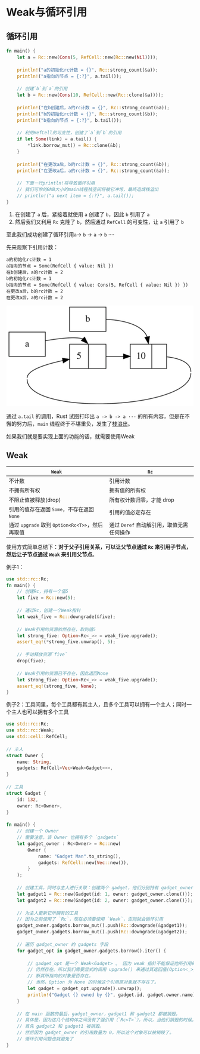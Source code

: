 # Weak与循环引用

## 循环引用

```rust
fn main() {
    let a = Rc::new(Cons(5, RefCell::new(Rc::new(Nil))));

    println!("a的初始化rc计数 = {}", Rc::strong_count(&a));
    println!("a指向的节点 = {:?}", a.tail());

    // 创建`b`到`a`的引用
    let b = Rc::new(Cons(10, RefCell::new(Rc::clone(&a))));

    println!("在b创建后，a的rc计数 = {}", Rc::strong_count(&a));
    println!("b的初始化rc计数 = {}", Rc::strong_count(&b));
    println!("b指向的节点 = {:?}", b.tail());

    // 利用RefCell的可变性，创建了`a`到`b`的引用
    if let Some(link) = a.tail() {
        *link.borrow_mut() = Rc::clone(&b);
    }

    println!("在更改a后，b的rc计数 = {}", Rc::strong_count(&b));
    println!("在更改a后，a的rc计数 = {}", Rc::strong_count(&a));

    // 下面一行println!将导致循环引用
    // 我们可怜的8MB大小的main线程栈空间将被它冲垮，最终造成栈溢出
    // println!("a next item = {:?}", a.tail());
}
```

1. 在创建了 `a` 后，紧接着就使用 `a` 创建了 `b`，因此 `b` 引用了 `a`
2. 然后我们又利用 `Rc` 克隆了 `b`，然后通过 `RefCell` 的可变性，让 `a` 引用了 `b`

至此我们成功创建了循环引用`a`-> `b` -> `a` -> `b` ····

先来观察下引用计数：

```console
a的初始化rc计数 = 1
a指向的节点 = Some(RefCell { value: Nil })
在b创建后，a的rc计数 = 2
b的初始化rc计数 = 1
b指向的节点 = Some(RefCell { value: Cons(5, RefCell { value: Nil }) })
在更改a后，b的rc计数 = 2
在更改a后，a的rc计数 = 2
```

![QQ_1723001516739](./01.Weak与循环引用/QQ_1723001516739.png)

通过 `a.tail` 的调用，Rust 试图打印出 `a -> b -> a ···` 的所有内容，但是在不懈的努力后，`main` 线程终于不堪重负，发生了[栈溢出](https://course.rs/pitfalls/stack-overflow.html)。

如果我们就是要实现上面的功能的话，就需要使用Weak

## Weak 

| `Weak`                                          | `Rc`                                      |
| ----------------------------------------------- | ----------------------------------------- |
| 不计数                                          | 引用计数                                  |
| 不拥有所有权                                    | 拥有值的所有权                            |
| 不阻止值被释放(drop)                            | 所有权计数归零，才能 drop                 |
| 引用的值存在返回 `Some`，不存在返回 `None`      | 引用的值必定存在                          |
| 通过 `upgrade` 取到 `Option<Rc<T>>`，然后再取值 | 通过 `Deref` 自动解引用，取值无需任何操作 |

使用方式简单总结下：**对于父子引用关系，可以让父节点通过 `Rc` 来引用子节点，然后让子节点通过 `Weak` 来引用父节点**。

例子1：

```rust
use std::rc::Rc;
fn main() {
    // 创建Rc，持有一个值5
    let five = Rc::new(5);

    // 通过Rc，创建一个Weak指针
    let weak_five = Rc::downgrade(&five);

    // Weak引用的资源依然存在，取到值5
    let strong_five: Option<Rc<_>> = weak_five.upgrade();
    assert_eq!(*strong_five.unwrap(), 5);

    // 手动释放资源`five`
    drop(five);

    // Weak引用的资源已不存在，因此返回None
    let strong_five: Option<Rc<_>> = weak_five.upgrade();
    assert_eq!(strong_five, None);
}
```

例子2：工具间里，每个工具都有其主人，且多个工具可以拥有一个主人；同时一个主人也可以拥有多个工具

```rust
use std::rc::Rc;
use std::rc::Weak;
use std::cell::RefCell;

// 主人
struct Owner {
    name: String,
    gadgets: RefCell<Vec<Weak<Gadget>>>,
}

// 工具
struct Gadget {
    id: i32,
    owner: Rc<Owner>,
}

fn main() {
    // 创建一个 Owner
    // 需要注意，该 Owner 也拥有多个 `gadgets`
    let gadget_owner : Rc<Owner> = Rc::new(
        Owner {
            name: "Gadget Man".to_string(),
            gadgets: RefCell::new(Vec::new()),
        }
    );

    // 创建工具，同时与主人进行关联：创建两个 gadget，他们分别持有 gadget_owner 的一个引用。
    let gadget1 = Rc::new(Gadget{id: 1, owner: gadget_owner.clone()});
    let gadget2 = Rc::new(Gadget{id: 2, owner: gadget_owner.clone()});

    // 为主人更新它所拥有的工具
    // 因为之前使用了 `Rc`，现在必须要使用 `Weak`，否则就会循环引用
    gadget_owner.gadgets.borrow_mut().push(Rc::downgrade(&gadget1));
    gadget_owner.gadgets.borrow_mut().push(Rc::downgrade(&gadget2));

    // 遍历 gadget_owner 的 gadgets 字段
    for gadget_opt in gadget_owner.gadgets.borrow().iter() {

        // gadget_opt 是一个 Weak<Gadget> 。 因为 weak 指针不能保证他所引用的对象
        // 仍然存在。所以我们需要显式的调用 upgrade() 来通过其返回值(Option<_>)来判
        // 断其所指向的对象是否存在。
        // 当然，Option 为 None 的时候这个引用原对象就不存在了。
        let gadget = gadget_opt.upgrade().unwrap();
        println!("Gadget {} owned by {}", gadget.id, gadget.owner.name);
    }

    // 在 main 函数的最后，gadget_owner，gadget1 和 gadget2 都被销毁。
    // 具体是，因为这几个结构体之间没有了强引用（`Rc<T>`），所以，当他们销毁的时候。
    // 首先 gadget2 和 gadget1 被销毁。
    // 然后因为 gadget_owner 的引用数量为 0，所以这个对象可以被销毁了。
    // 循环引用问题也就避免了
}
```



































